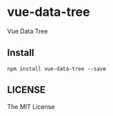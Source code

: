 # vue-data-tree
Vue Data Tree

## Install

`npm install vue-data-tree --save`

## LICENSE

The MIT License
